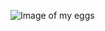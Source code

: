 ![Image of my eggs](https://www.elcomercio.com/files/article_main/uploads/2015/11/06/563ce8a299835.jpeg)
